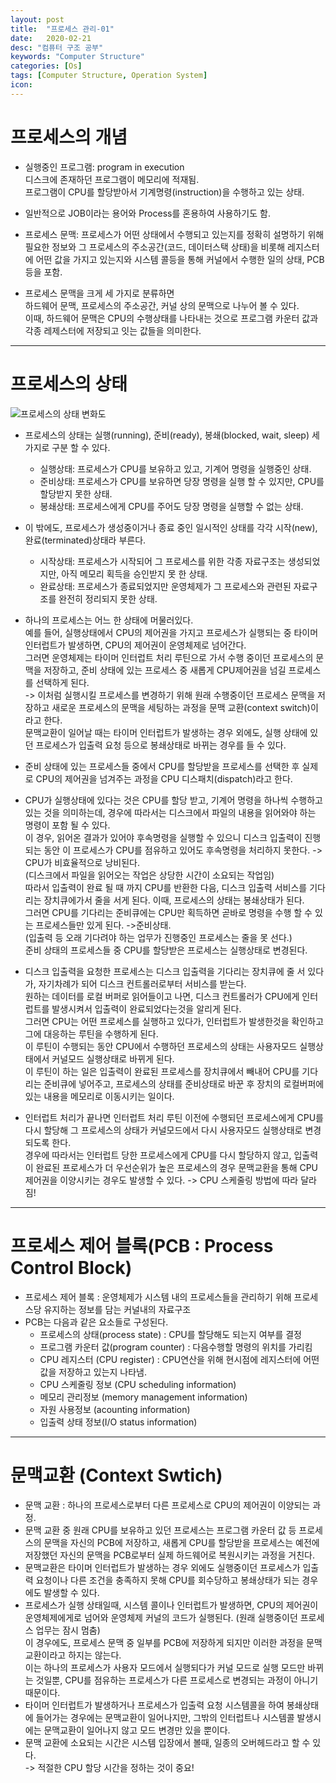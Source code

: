 ```yaml
---
layout: post
title:  "프로세스 관리-01"
date:   2020-02-21
desc: "컴퓨터 구조 공부"
keywords: "Computer Structure"
categories: [Os]
tags: [Computer Structure, Operation System]
icon: 
---
```


# 프로세스의 개념
* 실행중인 프로그램: program in execution   
  디스크에 존재하던 프로그램이 메모리에 적재됨.   
  프로그램이 CPU를 할당받아서 기계명령(instruction)을 수행하고 있는 상태.   
* 일반적으로 JOB이라는 용어와 Process를 혼용하여 사용하기도 함.   
   
* 프로세스 문맥: 프로세스가 어떤 상태에서 수행되고 있는지를 정확히 설명하기 위해 필요한 정보와 그 프로세스의 주소공간(코드, 데이터스택 상태)을 비롯해 레지스터에 어떤 값을 가지고 있는지와 시스템 콜등을 통해 커널에서 수행한 일의 상태, PCB등을 포함.   
* 프로세스 문맥을 크게 세 가지로 분류하면   
  하드웨어 문맥, 프로세스의 주소공간, 커널 상의 문맥으로 나누어 볼 수 있다.   
  이때, 하드웨어 문맥은 CPU의 수행상태를 나타내는 것으로 프로그램 카운터 값과 각종 레제스터에 저장되고 잇는 값들을 의미한다.   
   
---   
   
# 프로세스의 상태
![프로세스의 상태 변화도](https://eunhyejung.github.io/assets/contents/content07.PNG)  
   
* 프로세스의 상태는 실행(running), 준비(ready), 봉쇄(blocked, wait, sleep) 세 가지로 구분 할 수 있다.   
  * 실행상태: 프로세스가 CPU를 보유하고 있고, 기계어 명령을 실행중인 상태.   
  * 준비상태: 프로세스가 CPU를 보유하면 당장 명령을 실행 할 수 있지만, CPU를 할당받지 못한 상태.
  * 봉쇄상태: 프로세스에게 CPU를 주어도 당장 명령을 실행할 수 없는 상태.
* 이 밖에도, 프로세스가 생성중이거나 종료 중인 일시적인 상태를 각각 시작(new), 완료(terminated)상태라 부른다.   
  * 시작상태: 프로세스가 시작되어 그 프로세스를 위한 각종 자료구조는 생성되었지만, 아직 메모리 획득을 승인받지 못 한 상태.   
  * 완료상태: 프로세스가 종료되었지만 운영체제가 그 프로세스와 관련된 자료구조를 완전히 정리되지 못한 상태.
   
* 하나의 프로세스는 어느 한 상태에 머물러있다.   
  예를 들어, 실행상태에서 CPU의 제어권을 가지고 프로세스가 실행되는 중 타이머 인터럽트가 발생하면, CPU의 제어권이 운영체제로 넘어간다.   
  그러면 운영체제는 타이머 인터럽트 처리 루틴으로 가서 수행 중이던 프로세스의 문맥을 저장하고, 준비 상태에 있는 프로세스 중 새롭게 CPU제어권을 넘길 프로세스를 선택하게 된다.   
  -> 이처럼 실행시킬 프로세스를 변경하기 위해 원래 수행중이던 프로세스 문맥을 저장하고 새로운 프로세스의 문맥을 세팅하는 과정을 문맥 교환(context switch)이라고 한다.   
  문맥교환이 일어날 때는 타이머 인터럽트가 발생하는 경우 외에도, 실행 상태에 있던 프로세스가 입출력 요청 등으로 봉쇄상태로 바뀌는 경우를 들 수 있다.    
* 준비 상태에 있는 프로세스들 중에서 CPU를 할당받을 프로세스를 선택한 후 실제로 CPU의 제어권을 넘겨주는 과정을 CPU 디스패치(dispatch)라고 한다.   
* CPU가 실행상태에 있다는 것은 CPU를 할당 받고, 기계어 명령을 하나씩 수행하고 있는 것을 의미하는데, 경우에 따라서는 디스크에서 파일의 내용을 읽어와야 하는 명령이 포함 될 수 있다.   
  이 경우, 읽어온 결과가 있어야 후속명령을 실행할 수 있으니 디스크 입출력이 진행되는 동안 이 프로세스가 CPU를 점유하고 있어도 후속명령을 처리하지 못한다. -> CPU가 비효율적으로 낭비된다.   
  (디스크에서 파일을 읽어오는 작업은 상당한 시간이 소요되는 작업임)   
  따라서 입출력이 완료 될 때 까지 CPU를 반환한 다음, 디스크 입출력 서비스를 기다리는 장치큐에가서 줄을 서게 된다. 이때, 프로세스의 상태는 봉쇄상태가 된다.   
  그러면 CPU를 기다리는 준비큐에는 CPU만 획득하면 곧바로 명령을 수행 할 수 있는 프로세스들만 있게 된다. ->준비상태.   
  (입출력 등 오래 기다려야 하는 업무가 진행중인 프로세스는 줄을 못 선다.)   
  준비 상태의 프로세스들 중 CPU를 할당받은 프로세스는 실행상태로 변경된다.   
   
* 디스크 입출력을 요청한 프로세스는 디스크 입출력을 기다리는 장치큐에 줄 서 있다가, 자기차례가 되어 디스크 컨트롤러로부터 서비스를 받는다.   
  원하는 데이터를 로컬 버퍼로 읽어들이고 나면, 디스크 컨트롤러가 CPU에게 인터럽트를 발생시켜서 입출력이 완료되었다는것을 알리게 된다.   
  그러면 CPU는 어떤 프로세스를 실행하고 있다가, 인터럽트가 발생한것을 확인하고 그에 대응하는 루틴을 수행하게 된다.   
  이 루틴이 수행되는 동안 CPU에서 수행하던 프로세스의 상태는 사용자모드 실행상태에서 커널모드 실행상태로 바뀌게 된다.   
  이 루틴이 하는 일은 입출력이 완료된 프로세스를 장치큐에서 빼내어 CPU를 기다리는 준비큐에 넣어주고, 프로세스의 상태를 준비상태로 바꾼 후 장치의 로컬버퍼에 있는 내용을 메모리로 이동시키는 일이다.   
   
* 인터럽트 처리가 끝나면 인터럽트 처리 루틴 이전에 수행되던 프로세스에게 CPU를 다시 할당해 그 프로세스의 상태가 커널모드에서 다시 사용자모드 실행상태로 변경되도록 한다.   
  경우에 따라서는 인터럽트 당한 프로세스에게 CPU를 다시 할당하지 않고, 입출력이 완료된 프로세스가 더 우선순위가 높은 프로세스의 경우 문맥교환을 통해 CPU 제어권을 이양시키는 경우도 발생할 수 있다. -> CPU 스케줄링 방법에 따라 달라짐!   
   
---   
   
# 프로세스 제어 블록(PCB : Process Control Block)
* 프로세스 제어 블록 : 운영체제가 시스템 내의 프로세스들을 관리하기 위해 프로세스당 유지하는 정보를 담는 커널내의 자료구조   
* PCB는 다음과 같은 요소들로 구성된다.
  * 프로세스의 상태(process state) : CPU를 할당해도 되는지 여부를 결정
  * 프로그램 카운터 값(program counter) : 다음수행할 명령의 위치를 가리킴
  * CPU 레지스터 (CPU register) : CPU연산을 위해 현시점에 레지스터에 어떤 값을 저장하고 있는지 나타냄.
  * CPU 스케줄링 정보 (CPU scheduling information)
  * 메모리 관리정보 (memory management information)
  * 자원 사용정보 (acounting information)
  * 입출력 상태 정보(I/O status information)   
   
---   
   
# 문맥교환 (Context Swtich)
* 문맥 교환 : 하나의 프로세스로부터 다른 프로세스로 CPU의 제어권이 이양되는 과정.
* 문맥 교환 중 원래 CPU를 보유하고 있던 프로세스는 프로그램 카운터 값 등 프로세스의 문맥을 자신의 PCB에 저장하고, 새롭게 CPU를 할당받을 프로세스는 예전에 저장했던 자신의 문맥을 PCB로부터 실제 하드웨어로 복원시키는 과정을 거친다.
* 문맥교환은 타이머 인터럽트가 발생하는 경우 외에도 실행중이던 프로세스가 입출력 요청이나 다른 조건을 충족하지 못해 CPU를 회수당하고 봉쇄상태가 되는 경우에도 발생할 수 있다.
* 프로세스가 실행 상태일때, 시스템 콜이나 인터럽트가 발생하면, CPU의 제어권이 운영체제에게로 넘어와 운영체제 커널의 코드가 실행된다. (원래 실행중이던 프로세스 업무는 잠시 멈춤)   
  이 경우에도, 프로세스 문맥 중 일부를 PCB에 저장하게 되지만 이러한 과정을 문맥교환이라고 하지는 않는다.   
  이는 하나의 프로세스가 사용자 모드에서 실행되다가 커널 모드로 실행 모드만 바뀌는 것일뿐, CPU를 점유하는 프로세스가 다른 프로세스로 변경되는 과정이 아니기 때문이다.   
* 타이머 인터럽트가 발생하거나 프로세스가 입출력 요청 시스템콜을 하여 봉쇄상태에 들어가는 경우에는 문맥교환이 일어나지만, 그밖의 인터럽트나 시스템콜 발생시에는 문맥교환이 일어나지 않고 모드 변경만 있을 뿐이다.
* 문맥 교환에 소요되는 시간은 시스템 입장에서 볼때, 일종의 오버헤드라고 할 수 있다.   
  -> 적절한 CPU 할당 시간을 정하는 것이 중요!


  
